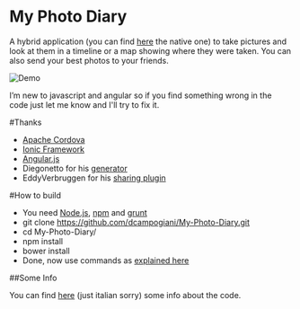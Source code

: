 My Photo Diary
==============

A hybrid application (you can find [here](https://github.com/dcampogiani/My-Native-Photo-Diary/) the native one) to take pictures and look at them in a timeline or a map showing where they were taken. You can also send your best photos to your friends.

![Demo](/screenshots/demo.gif "Demo")

I’m new to javascript and angular so if you find something wrong in the code just let me know and I'll try to fix it.

#Thanks
- [Apache Cordova](http://cordova.apache.org/)
- [Ionic Framework](http://ionicframework.com/)
- [Angular.js](https://angularjs.org/)
- Diegonetto for his [generator](https://github.com/diegonetto/generator-ionic)
- EddyVerbruggen for his [sharing plugin](https://github.com/EddyVerbruggen/SocialSharing-PhoneGap-Plugin)

#How to build
- You need [Node.js](http://nodejs.org/), [npm](https://www.npmjs.org/) and [grunt](http://gruntjs.com/)
- git clone https://github.com/dcampogiani/My-Photo-Diary.git
- cd My-Photo-Diary/
- npm install 
- bower install
- Done, now use commands as [explained here](https://github.com/diegonetto/generator-ionic/blob/master/README.md)

##Some Info

You can find [here](https://github.com/dcampogiani/My-Photo-Diary/raw/master/Applicazioni%20Ibride%20e%20Native.pdf) (just italian sorry) some info about the code.

